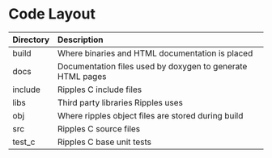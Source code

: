 # Code Layout

|Directory|Description|
|:--------|:----------|
|build|Where binaries and HTML documentation is placed|
|docs|Documentation files used by doxygen to generate HTML pages|
|include|Ripples C include files|
|libs|Third party libraries Ripples uses|
|obj|Where ripples object files are stored during build|
|src|Ripples C source files|
|test_c|Ripples C base unit tests|
